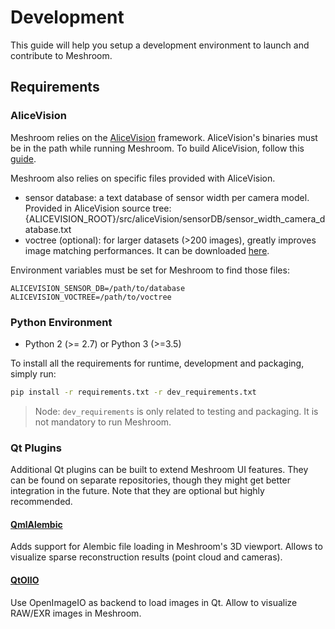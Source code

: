 # Development
This guide will help you setup a development environment to launch and contribute to Meshroom.

## Requirements
### AliceVision
Meshroom relies on the [AliceVision](https://github.com/alicevision/AliceVision) framework. AliceVision's binaries must 
be in the path while running Meshroom. 
To build AliceVision, follow this [guide](https://github.com/alicevision/AliceVision/blob/develop/INSTALL.md).

Meshroom also relies on specific files provided with AliceVision.
* sensor database: a text database of sensor width per camera model. 
Provided in AliceVision source tree: {ALICEVISION_ROOT}/src/aliceVision/sensorDB/sensor_width_camera_database.txt
* voctree (optional): for larger datasets (>200 images), greatly improves image matching performances.
It can be downloaded [here](https://gitlab.com/alicevision/trainedVocabularyTreeData/raw/master/vlfeat_K80L3.SIFT.tree).
 
Environment variables must be set for Meshroom to find those files:
```
ALICEVISION_SENSOR_DB=/path/to/database
ALICEVISION_VOCTREE=/path/to/voctree
```

### Python Environment
* Python 2 (>= 2.7) or Python 3 (>=3.5)

To install all the requirements for runtime, development and packaging, simply run:
```bash
pip install -r requirements.txt -r dev_requirements.txt
```
> Node: `dev_requirements` is only related to testing and packaging. It is not mandatory to run Meshroom.

### Qt Plugins
Additional Qt plugins can be built to extend Meshroom UI features. They can be found on separate repositories,
though they might get better integration in the future.
Note that they are optional but highly recommended.

#### [QmlAlembic](https://github.com/alicevision/qmlAlembic)
Adds support for Alembic file loading in Meshroom's 3D viewport. Allows to visualize sparse reconstruction results 
(point cloud and cameras).

#### [QtOIIO](https://github.com/alicevision/QtOIIO)
Use OpenImageIO as backend to load images in Qt. Allow to visualize RAW/EXR images in Meshroom.
